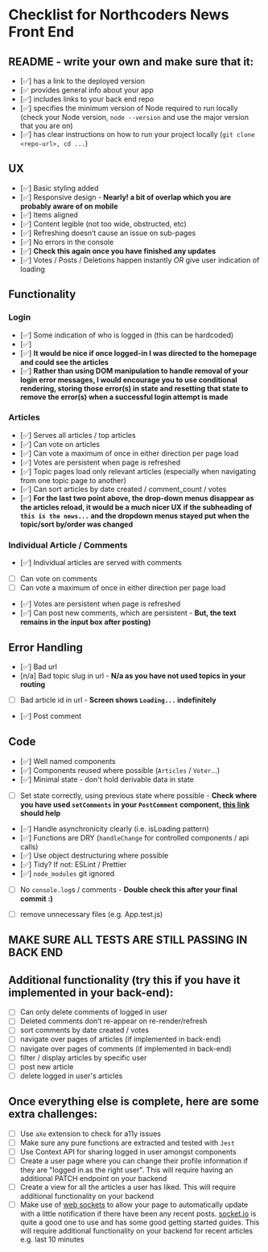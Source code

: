 # Checklist for Northcoders News Front End
## README - write your own and make sure that it:
- [✅] has a link to the deployed version
- [✅ provides general info about your app
- [✅] includes links to your back end repo
- [✅] specifies the minimum version of Node required to run locally (check your Node version, `node --version` and use the major version that you are on)
- [✅] has clear instructions on how to run your project locally (`git clone <repo-url>, cd ...`)

## UX
- [✅] Basic styling added
- [✅] Responsive design - **Nearly! a bit of overlap which you are probably aware of on mobile**
- [✅] Items aligned
- [✅] Content legible (not too wide, obstructed, etc)
- [✅] Refreshing doesn’t cause an issue on sub-pages
- [✅] No errors in the console 
- [✅] **Check this again once you have finished any updates**
- [✅] Votes / Posts / Deletions happen instantly _OR_ give user indication of loading

## Functionality
### Login
- [✅] Some indication of who is logged in (this can be hardcoded) 
- [✅]
- [✅] **It would be nice if once logged-in I was directed to the homepage and could see the articles**
- [✅] **Rather than using DOM manipulation to handle removal of your login error messages, I would encourage you to use conditional rendering, storing those error(s) in state and resetting that state to remove the error(s) when a successful login attempt is made**

### Articles
- [✅] Serves all articles / top articles
- [✅] Can vote on articles
- [✅] Can vote a maximum of once in either direction per page load
- [✅] Votes are persistent when page is refreshed
- [✅] Topic pages load only relevant articles (especially when navigating from one topic page to another)
- [✅] Can sort articles by date created / comment_count / votes
- [✅] **For the last two point above, the drop-down menus disappear as the articles reload, it would be a much nicer UX if the subheading of `this is the news...` and the dropdown menus stayed put when the topic/sort by/order was changed**


### Individual Article / Comments
- [✅] Individual articles are served with comments
- [ ] Can vote on comments
- [ ] Can vote a maximum of once in either direction per page load
- [✅] Votes are persistent when page is refreshed
- [✅] Can post new comments, which are persistent - **But, the text remains in the input box after posting)**
## Error Handling
- [✅] Bad url
- [n/a] Bad topic slug in url - **N/a as you have not used topics in your routing**
- [ ] Bad article id in url - **Screen shows `Loading...` indefinitely**
- [✅] Post comment
## Code
- [✅] Well named components
- [✅] Components reused where possible (`Articles` / `Voter`...)
- [✅] Minimal state - don't hold derivable data in state
- [ ] Set state correctly, using previous state where possible - **Check where you have used `setComments` in your `PostComment` component, [this link](https://beta.reactjs.org/reference/usestate#passing-an-updater-function-to-setstate) should help**
- [✅] Handle asynchronicity clearly (i.e. isLoading pattern)
- [✅] Functions are DRY (`handleChange` for controlled components / api calls)
- [✅] Use object destructuring where possible
- [✅] Tidy? If not: ESLint / Prettier
- [✅] `node_modules` git ignored
- [ ] No `console.log`s / comments - **Double check this after your final commit :)**
- [ ] remove unnecessary files (e.g. App.test.js)



## MAKE SURE ALL TESTS ARE STILL PASSING IN BACK END
## Additional functionality (try this if you have it implemented in your back-end):
- [ ] Can only delete comments of logged in user
- [ ] Deleted comments don’t re-appear on re-render/refresh
- [ ] sort comments by date created / votes
- [ ] navigate over pages of articles (if implemented in back-end)
- [ ] navigate over pages of comments (if implemented in back-end)
- [ ] filter / display articles by specific user
- [ ] post new article
- [ ] delete logged in user's articles
## Once everything else is complete, here are some extra challenges:
- [ ] Use `aXe` extension to check for a11y issues
- [ ] Make sure any pure functions are extracted and tested with `Jest`
- [ ] Use Context API for sharing logged in user amongst components
- [ ] Create a user page where you can change their profile information if they are "logged in as the right user". This will require having an additional PATCH endpoint on your backend
- [ ] Create a view for all the articles a user has liked. This will require additional functionality on your backend
- [ ] Make use of [web sockets](https://en.wikipedia.org/wiki/WebSocket) to allow your page to automatically update with a little notification if there have been any recent posts. [socket.io](https://socket.io/) is quite a good one to use and has some good getting started guides. This will require additional functionality on your backend for recent articles e.g. last 10 minutes